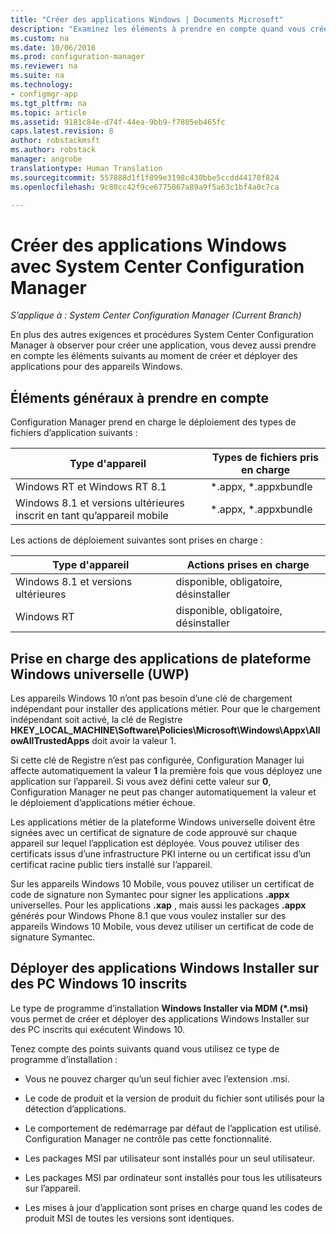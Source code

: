 ```yaml
---
title: "Créer des applications Windows | Documents Microsoft"
description: "Examinez les éléments à prendre en compte quand vous créez et déployez des applications pour appareils Windows."
ms.custom: na
ms.date: 10/06/2016
ms.prod: configuration-manager
ms.reviewer: na
ms.suite: na
ms.technology:
- configmgr-app
ms.tgt_pltfrm: na
ms.topic: article
ms.assetid: 9181c84e-d74f-44ea-9bb9-f7805eb465fc
caps.latest.revision: 8
author: robstackmsft
ms.author: robstack
manager: angrobe
translationtype: Human Translation
ms.sourcegitcommit: 557888d1f1f899e3198c430bbe5ccdd44178f824
ms.openlocfilehash: 9c80cc42f9ce6775067a89a9f5a63c1bf4a0c7ca

---
```

# <a name="create-windows-applications-with-system-center-configuration-manager"></a>Créer des applications Windows avec System Center Configuration Manager

*S’applique à : System Center Configuration Manager (Current Branch)*

En plus des autres exigences et procédures System Center Configuration Manager à observer pour créer une application, vous devez aussi prendre en compte les éléments suivants au moment de créer et déployer des applications pour des appareils Windows.  

## <a name="general-considerations"></a>Éléments généraux à prendre en compte  
 Configuration Manager prend en charge le déploiement des types de fichiers d’application suivants :  

|Type d'appareil|Types de fichiers pris en charge|  
|-----------------|---------------------|  
|Windows RT et Windows RT 8.1|*.appx, \*.appxbundle|  
|Windows 8.1 et versions ultérieures inscrit en tant qu’appareil mobile|*.appx, \*.appxbundle|  

 Les actions de déploiement suivantes sont prises en charge :  

|Type d'appareil|Actions prises en charge|  
|-----------------|-----------------------|  
|Windows 8.1 et versions ultérieures|disponible, obligatoire, désinstaller|  
|Windows RT|disponible, obligatoire, désinstaller|  

## <a name="support-for-universal-windows-platform-uwp-apps"></a>Prise en charge des applications de plateforme Windows universelle (UWP)  
 Les appareils Windows 10 n’ont pas besoin d’une clé de chargement indépendant pour installer des applications métier. Pour que le chargement indépendant soit activé, la clé de Registre **HKEY_LOCAL_MACHINE\Software\Policies\Microsoft\Windows\Appx\AllowAllTrustedApps** doit avoir la valeur 1.  

 Si cette clé de Registre n’est pas configurée, Configuration Manager lui affecte automatiquement la valeur **1** la première fois que vous déployez une application sur l’appareil. Si vous avez défini cette valeur sur **0**, Configuration Manager ne peut pas changer automatiquement la valeur et le déploiement d’applications métier échoue.  

 Les applications métier de la plateforme Windows universelle doivent être signées avec un certificat de signature de code approuvé sur chaque appareil sur lequel l’application est déployée. Vous pouvez utiliser des certificats issus d’une infrastructure PKI interne ou un certificat issu d’un certificat racine public tiers installé sur l’appareil.  

 Sur les appareils Windows 10 Mobile, vous pouvez utiliser un certificat de code de signature non Symantec pour signer les applications **.appx** universelles. Pour les applications **.xap** , mais aussi les packages **.appx** générés pour Windows Phone 8.1 que vous voulez installer sur des appareils Windows 10 Mobile, vous devez utiliser un certificat de code de signature Symantec.  

## <a name="deploy-windows-installer-apps-to-enrolled-windows-10-pcs"></a>Déployer des applications Windows Installer sur des PC Windows 10 inscrits  
 Le type de programme d’installation **Windows Installer via MDM (\*.msi)** vous permet de créer et déployer des applications Windows Installer sur des PC inscrits qui exécutent Windows 10.  

 Tenez compte des points suivants quand vous utilisez ce type de programme d’installation :  

-   Vous ne pouvez charger qu’un seul fichier avec l’extension .msi.  

-   Le code de produit et la version de produit du fichier sont utilisés pour la détection d’applications.  

-   Le comportement de redémarrage par défaut de l’application est utilisé. Configuration Manager ne contrôle pas cette fonctionnalité.  

-   Les packages MSI par utilisateur sont installés pour un seul utilisateur.  

-   Les packages MSI par ordinateur sont installés pour tous les utilisateurs sur l’appareil.  

-   Les mises à jour d’application sont prises en charge quand les codes de produit MSI de toutes les versions sont identiques.  



<!--HONumber=Dec16_HO3-->


